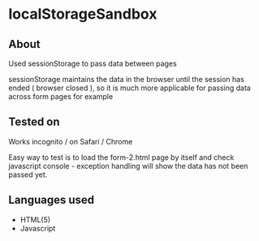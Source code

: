 # localStorageSandbox

<h2> About </h2>
Used sessionStorage to pass data between pages

sessionStorage maintains the data in the browser until the session has ended ( browser closed ), so it is much more applicable for passing data across form pages for example

<h2> Tested on </h2>
Works incognito / on Safari / Chrome 

Easy way to test is to load the form-2.html page by itself and check javascript console - exception handling will show the data has not been passed yet. 

<h2> Languages used </h2> 
<ul> <li> HTML(5) </li> <li> Javascript </li> </ul>
